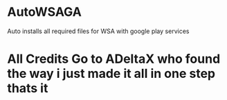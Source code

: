 # AutoWSAGA
Auto installs all required files for WSA with google play services
# All Credits Go to ADeltaX who found the way i just made it all in one step thats it
